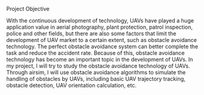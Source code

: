 Project Objective

With the continuous development of technology, UAVs have played a huge application value in aerial photography, plant protection, patrol inspection, police and other fields, but there are also some factors that limit the development of UAV market to a certain extent, such as obstacle avoidance technology. The perfect obstacle avoidance system can better complete the task and reduce the accident rate. Because of this, obstacle avoidance technology has become an important topic in the development of UAVs. In my project, I will try to study the obstacle avoidance technology of UAVs. Through airsim, I will use obstacle avoidance algorithms to simulate the handling of obstacles by UAVs, including basic UAV trajectory tracking, obstacle detection, UAV orientation calculation, etc.
